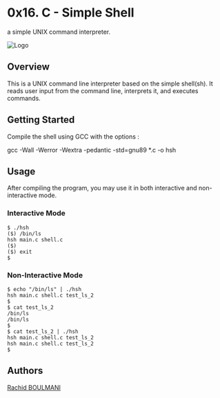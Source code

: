 # 0x16. C - Simple Shell
a simple UNIX command interpreter.

![Logo](https://github.com/Rachbou/simple_shell/assets/125462640/7960e467-bde7-4441-9220-38c345d8bd1b)

## Overview
This is a UNIX command line interpreter based on the simple shell(sh). It reads user input from the command line, interprets it, and executes commands.

## Getting Started
Compile the shell using GCC with the options :

gcc -Wall -Werror -Wextra -pedantic -std=gnu89 *.c -o hsh

## Usage
After compiling the program, you may use it in both interactive and non-interactive mode.
### Interactive Mode
```
$ ./hsh
($) /bin/ls
hsh main.c shell.c
($)
($) exit
$
```
### Non-Interactive Mode
```
$ echo "/bin/ls" | ./hsh
hsh main.c shell.c test_ls_2
$
$ cat test_ls_2
/bin/ls
/bin/ls
$
$ cat test_ls_2 | ./hsh
hsh main.c shell.c test_ls_2
hsh main.c shell.c test_ls_2
$
```

## Authors
[Rachid BOULMANI](https://github.com/RachBou)
